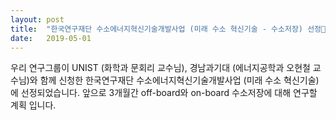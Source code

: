 ```yaml
---
layout: post
title:  "한국연구재단 수소에너지혁신기술개발사업 (미래 수소 혁신기술 - 수소저장) 선정"
date:   2019-05-01
---
```


우리 연구그룹이 UNIST (화학과 문회리 교수님), 경남과기대 (에너지공학과 오현철 교수님)와 함께 신청한 한국연구재단 수소에너지혁신기술개발사업 (미래 수소 혁신기술)에 선정되었습니다. 앞으로 3개월간 off-board와 on-board 수소저장에 대해 연구할 계획 입니다.
